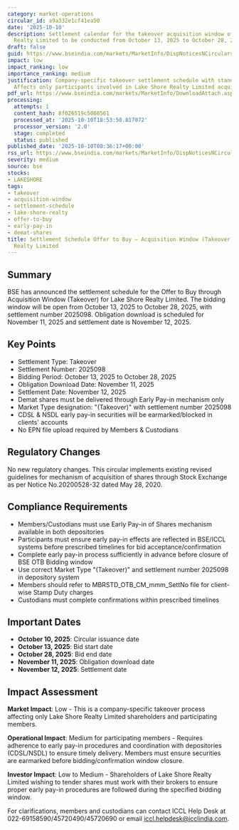 ```yaml
---
category: market-operations
circular_id: a9a332e1cf41ea50
date: '2025-10-10'
description: Settlement calendar for the takeover acquisition window of Lake Shore
  Realty Limited to be conducted from October 13, 2025 to October 28, 2025.
draft: false
guid: https://www.bseindia.com/markets/MarketInfo/DispNoticesNCirculars.aspx?Noticeid={CF7DB853-C276-46E7-82F3-B19C418505A2}&noticeno=20251010-11&dt=10/10/2025&icount=11&totcount=72&flag=0
impact: low
impact_ranking: low
importance_ranking: medium
justification: Company-specific takeover settlement schedule with standard procedures.
  Affects only participants involved in Lake Shore Realty Limited acquisition.
pdf_url: https://www.bseindia.com/markets/MarketInfo/DownloadAttach.aspx?id=20251010-11&attachedId=
processing:
  attempts: 1
  content_hash: 8f026519c5008561
  processed_at: '2025-10-10T18:53:50.817072'
  processor_version: '2.0'
  stage: completed
  status: published
published_date: '2025-10-10T08:36:17+00:00'
rss_url: https://www.bseindia.com/markets/MarketInfo/DispNoticesNCirculars.aspx?Noticeid={CF7DB853-C276-46E7-82F3-B19C418505A2}&noticeno=20251010-11&dt=10/10/2025&icount=11&totcount=72&flag=0
severity: medium
source: bse
stocks:
- LAKESHORE
tags:
- takeover
- acquisition-window
- settlement-schedule
- lake-shore-realty
- offer-to-buy
- early-pay-in
- demat-shares
title: Settlement Schedule Offer to Buy – Acquisition Window (Takeover) for Lake Shore
  Realty Limited
---
```


## Summary

BSE has announced the settlement schedule for the Offer to Buy through Acquisition Window (Takeover) for Lake Shore Realty Limited. The bidding window will be open from October 13, 2025 to October 28, 2025, with settlement number 2025098. Obligation download is scheduled for November 11, 2025 and settlement date is November 12, 2025.

## Key Points

- Settlement Type: Takeover
- Settlement Number: 2025098
- Bidding Period: October 13, 2025 to October 28, 2025
- Obligation Download Date: November 11, 2025
- Settlement Date: November 12, 2025
- Demat shares must be delivered through Early Pay-in mechanism only
- Market Type designation: "(Takeover)" with settlement number 2025098
- CDSL & NSDL early pay-in securities will be earmarked/blocked in clients' accounts
- No EPN file upload required by Members & Custodians

## Regulatory Changes

No new regulatory changes. This circular implements existing revised guidelines for mechanism of acquisition of shares through Stock Exchange as per Notice No.20200528-32 dated May 28, 2020.

## Compliance Requirements

- Members/Custodians must use Early Pay-in of Shares mechanism available in both depositories
- Participants must ensure early pay-in effects are reflected in BSE/ICCL systems before prescribed timelines for bid acceptance/confirmation
- Complete early pay-in process sufficiently in advance before closure of BSE OTB Bidding window
- Use correct Market Type "(Takeover)" and settlement number 2025098 in depository system
- Members should refer to MBRSTD_OTB_CM_mmm_SettNo file for client-wise Stamp Duty charges
- Custodians must complete confirmations within prescribed timelines

## Important Dates

- **October 10, 2025**: Circular issuance date
- **October 13, 2025**: Bid start date
- **October 28, 2025**: Bid end date
- **November 11, 2025**: Obligation download date
- **November 12, 2025**: Settlement date

## Impact Assessment

**Market Impact**: Low - This is a company-specific takeover process affecting only Lake Shore Realty Limited shareholders and participating members.

**Operational Impact**: Medium for participating members - Requires adherence to early pay-in procedures and coordination with depositories (CDSL/NSDL) to ensure timely delivery. Members must ensure securities are earmarked before bidding/confirmation window closure.

**Investor Impact**: Low to Medium - Shareholders of Lake Shore Realty Limited wishing to tender shares must work with their brokers to ensure proper early pay-in procedures are followed during the specified bidding window.

For clarifications, members and custodians can contact ICCL Help Desk at 022-69158590/45720490/45720690 or email iccl.helpdesk@icclindia.com.